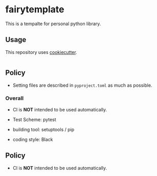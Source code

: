 # fairytemplate

This is a tempalte for personal python library.   

## Usage

This repository uses [cookiecutter](https://github.com/cookiecutter/cookiecutter).  


```
```

## Policy

* Setting files are described in `pyproject.toml` as much as possible.  


### Overall 


* CI is **NOT** intended to be used automatically. 

* Test Scheme: pytest
* building tool: setuptools / pip
* coding style: Black 


## Policy

* CI is **NOT** intended to be used automatically. 

